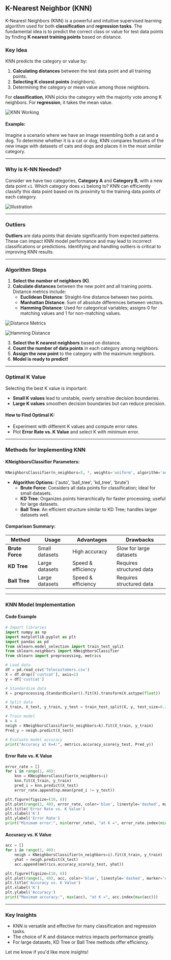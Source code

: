 ## **K-Nearest Neighbor (KNN)**

K-Nearest Neighbors (KNN) is a powerful and intuitive supervised learning algorithm used for both **classification** and **regression tasks**. The fundamental idea is to predict the correct class or value for test data points by finding **K nearest training points** based on distance.

### **Key Idea**
KNN predicts the category or value by:
1. **Calculating distances** between the test data point and all training points.
2. **Selecting K closest points** (neighbors).
3. Determining the category or mean value among those neighbors.

For **classification**, KNN picks the category with the majority vote among K neighbors. For **regression**, it takes the mean value.

![KNN Working](https://miro.medium.com/v2/resize:fit:828/format:webp/0*34SajbTO2C5Lvigs.png)

#### **Example**:
Imagine a scenario where we have an image resembling both a cat and a dog. To determine whether it is a cat or dog, KNN compares features of the new image with datasets of cats and dogs and places it in the most similar category.

---

### **Why is K-NN Needed?**

Consider we have two categories, **Category A** and **Category B**, with a new data point `x1`. Which category does `x1` belong to? KNN can efficiently classify this data point based on its proximity to the training data points of each category.

![Illustration](https://miro.medium.com/v2/resize:fit:720/format:webp/0*OltO4Txr-D0lPWNL.png)

---

### **Outliers**

**Outliers** are data points that deviate significantly from expected patterns. These can impact KNN model performance and may lead to incorrect classifications or predictions. Identifying and handling outliers is critical to improving KNN results.

---

### **Algorithm Steps**

1. **Select the number of neighbors (K)**.
2. **Calculate distances** between the new point and all training points. Distance metrics include:
   - **Euclidean Distance**: Straight-line distance between two points.
   - **Manhattan Distance**: Sum of absolute differences between vectors.
   - **Hamming Distance**: Used for categorical variables; assigns 0 for matching values and 1 for non-matching values.

![Distance Metrics](https://miro.medium.com/v2/resize:fit:600/format:webp/0*cc0YOp9aRJzFpVHa.png)

![Hamming Distance](https://miro.medium.com/v2/resize:fit:432/format:webp/0*qxYGj_pO6Qj_coZ_.png)

3. **Select the K nearest neighbors** based on distance.
4. **Count the number of data points** in each category among neighbors.
5. **Assign the new point** to the category with the maximum neighbors.
6. **Model is ready to predict!**

---

### **Optimal K Value**

Selecting the best K value is important:
- **Small K values** lead to unstable, overly sensitive decision boundaries.
- **Large K values** smoothen decision boundaries but can reduce precision.

#### **How to Find Optimal K**:
- Experiment with different K values and compute error rates.
- Plot **Error Rate vs. K Value** and select K with minimum error.

---

### **Methods for Implementing KNN**

#### **KNeighborsClassifier Parameters**:
```python
KNeighborsClassifier(n_neighbors=5, *, weights='uniform', algorithm='auto', leaf_size=30, p=2, metric='minkowski', metric_params=None, n_jobs=None, **kwargs)
```
- **Algorithm Options**: {'auto', 'ball_tree', 'kd_tree', 'brute'}
  - **Brute Force**: Considers all data points for classification; ideal for small datasets.
  - **KD Tree**: Organizes points hierarchically for faster processing; useful for large datasets.
  - **Ball Tree**: An efficient structure similar to KD Tree; handles larger datasets well.

#### **Comparison Summary**:
| Method        | Usage          | Advantages          | Drawbacks              |
|---------------|----------------|---------------------|------------------------|
| **Brute Force** | Small datasets | High accuracy       | Slow for large datasets |
| **KD Tree**    | Large datasets | Speed & efficiency  | Requires structured data |
| **Ball Tree**  | Large datasets | Speed & efficiency  | Requires structured data |

---

### **KNN Model Implementation**

#### **Code Example**
```python
# Import libraries
import numpy as np
import matplotlib.pyplot as plt
import pandas as pd
from sklearn.model_selection import train_test_split
from sklearn.neighbors import KNeighborsClassifier
from sklearn import preprocessing, metrics

# Load data
df = pd.read_csv('Telecustomers.csv')
X = df.drop(['custcat'], axis=1)
y = df['custcat']

# Standardize data
X = preprocessing.StandardScaler().fit(X).transform(X.astype(float))

# Split data
X_train, X_test, y_train, y_test = train_test_split(X, y, test_size=0.2, random_state=4)

# Train model
k = 4
neigh = KNeighborsClassifier(n_neighbors=k).fit(X_train, y_train)
Pred_y = neigh.predict(X_test)

# Evaluate model accuracy
print("Accuracy at K=4:", metrics.accuracy_score(y_test, Pred_y))
```

#### **Error Rate vs. K Value**
```python
error_rate = []
for i in range(1, 40):
    knn = KNeighborsClassifier(n_neighbors=i)
    knn.fit(X_train, y_train)
    pred_i = knn.predict(X_test)
    error_rate.append(np.mean(pred_i != y_test))

plt.figure(figsize=(10, 6))
plt.plot(range(1, 40), error_rate, color='blue', linestyle='dashed', marker='o', markerfacecolor='red', markersize=10)
plt.title('Error Rate vs. K Value')
plt.xlabel('K')
plt.ylabel('Error Rate')
print("Minimum error:", min(error_rate), "at K =", error_rate.index(min(error_rate)))
```

#### **Accuracy vs. K Value**
```python
acc = []
for i in range(1, 40):
    neigh = KNeighborsClassifier(n_neighbors=i).fit(X_train, y_train)
    yhat = neigh.predict(X_test)
    acc.append(metrics.accuracy_score(y_test, yhat))

plt.figure(figsize=(10, 6))
plt.plot(range(1, 40), acc, color='blue', linestyle='dashed', marker='o', markerfacecolor='red', markersize=10)
plt.title('Accuracy vs. K Value')
plt.xlabel('K')
plt.ylabel('Accuracy')
print("Maximum accuracy:", max(acc), "at K =", acc.index(max(acc)))
```

---

### **Key Insights**
- KNN is versatile and effective for many classification and regression tasks.
- The choice of K and distance metrics impacts performance greatly.
- For large datasets, KD Tree or Ball Tree methods offer efficiency.

Let me know if you'd like more insights!
